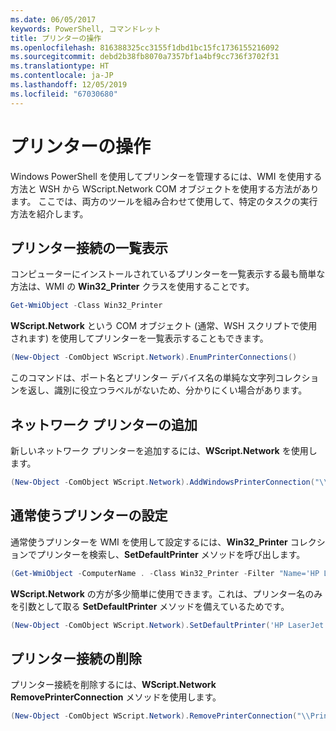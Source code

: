 ```yaml
---
ms.date: 06/05/2017
keywords: PowerShell, コマンドレット
title: プリンターの操作
ms.openlocfilehash: 816388325cc3155f1dbd1bc15fc1736155216092
ms.sourcegitcommit: debd2b38fb8070a7357bf1a4bf9cc736f3702f31
ms.translationtype: HT
ms.contentlocale: ja-JP
ms.lasthandoff: 12/05/2019
ms.locfileid: "67030680"
---
```

# <a name="working-with-printers"></a>プリンターの操作

Windows PowerShell を使用してプリンターを管理するには、WMI を使用する方法と WSH から WScript.Network COM オブジェクトを使用する方法があります。 ここでは、両方のツールを組み合わせて使用して、特定のタスクの実行方法を紹介します。

## <a name="listing-printer-connections"></a>プリンター接続の一覧表示

コンピューターにインストールされているプリンターを一覧表示する最も簡単な方法は、WMI の **Win32_Printer** クラスを使用することです。

```powershell
Get-WmiObject -Class Win32_Printer
```

**WScript.Network** という COM オブジェクト (通常、WSH スクリプトで使用されます) を使用してプリンターを一覧表示することもできます。

```powershell
(New-Object -ComObject WScript.Network).EnumPrinterConnections()
```

このコマンドは、ポート名とプリンター デバイス名の単純な文字列コレクションを返し、識別に役立つラベルがないため、分かりにくい場合があります。

## <a name="adding-a-network-printer"></a>ネットワーク プリンターの追加

新しいネットワーク プリンターを追加するには、**WScript.Network** を使用します。

```powershell
(New-Object -ComObject WScript.Network).AddWindowsPrinterConnection("\\Printserver01\Xerox5")
```

## <a name="setting-a-default-printer"></a>通常使うプリンターの設定

通常使うプリンターを WMI を使用して設定するには、**Win32_Printer** コレクションでプリンターを検索し、**SetDefaultPrinter** メソッドを呼び出します。

```powershell
(Get-WmiObject -ComputerName . -Class Win32_Printer -Filter "Name='HP LaserJet 5Si'").SetDefaultPrinter()
```

**WScript.Network** の方が多少簡単に使用できます。これは、プリンター名のみを引数として取る **SetDefaultPrinter** メソッドを備えているためです。

```powershell
(New-Object -ComObject WScript.Network).SetDefaultPrinter('HP LaserJet 5Si')
```

## <a name="removing-a-printer-connection"></a>プリンター接続の削除

プリンター接続を削除するには、**WScript.Network RemovePrinterConnection** メソッドを使用します。

```powershell
(New-Object -ComObject WScript.Network).RemovePrinterConnection("\\Printserver01\Xerox5")
```
